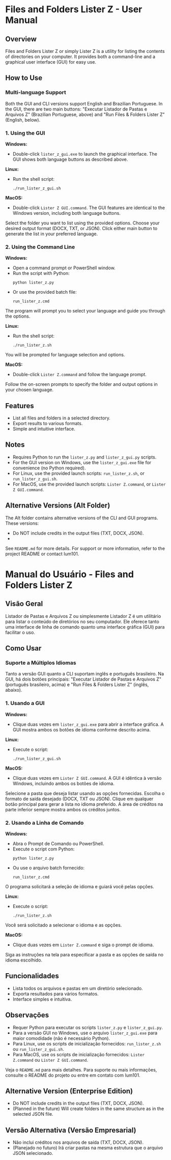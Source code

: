 # Files and Folders Lister Z - User Manual

## Overview
Files and Folders Lister Z or simply Lister Z is a utility for listing the contents of directories on your computer. It provides both a command-line and a graphical user interface (GUI) for easy use.

## How to Use

### Multi-language Support
Both the GUI and CLI versions support English and Brazilian Portuguese. In the GUI, there are two main buttons: "Executar Listador de Pastas e Arquivos Z" (Brazilian Portuguese, above) and "Run Files & Folders Lister Z" (English, below).

### 1. Using the GUI
**Windows:**
- Double-click `lister_z_gui.exe` to launch the graphical interface. The GUI shows both language buttons as described above.

**Linux:**
- Run the shell script:
  ```
  ./run_lister_z_gui.sh
  ```
**MacOS:**
- Double-click `Lister Z GUI.command`. The GUI features are identical to the Windows version, including both language buttons.

Select the folder you want to list using the provided options.
Choose your desired output format (DOCX, TXT, or JSON).
Click either main button to generate the list in your preferred language.

### 2. Using the Command Line
**Windows:**
- Open a command prompt or PowerShell window.
- Run the script with Python:
  ```
  python lister_z.py
  ```
- Or use the provided batch file:
  ```
  run_lister_z.cmd
  ```
The program will prompt you to select your language and guide you through the options.

**Linux:**
- Run the shell script:
  ```
  ./run_lister_z.sh
  ```
You will be prompted for language selection and options.

**MacOS:**
- Double-click `Lister Z.command` and follow the language prompt.

Follow the on-screen prompts to specify the folder and output options in your chosen language.

## Features
- List all files and folders in a selected directory.
- Export results to various formats.
- Simple and intuitive interface.

## Notes
- Requires Python to run the `lister_z.py` and `lister_z_gui.py` scripts.
- For the GUI version on Windows, use the `lister_z_gui.exe` file for convenience (no Python required).
- For Linux, use the provided launch scripts: `run_lister_z.sh`, or `run_lister_z_gui.sh`.
- For MacOS, use the provided launch scripts:  `Lister Z.command`, or `Lister Z GUI.command`.

## Alternative Versions (Alt Folder)

The Alt folder contains alternative versions of the CLI and GUI programs. These versions:
- Do NOT include credits in the output files (TXT, DOCX, JSON).
- 

See `README.md` for more details.
For support or more information, refer to the project README or contact Ium101.

# Manual do Usuário - Files and Folders Lister Z

## Visão Geral
Listador de Pastas e Arquivos Z ou simplesmente Listador Z é um utilitário para listar o conteúdo de diretórios no seu computador. Ele oferece tanto uma interface de linha de comando quanto uma interface gráfica (GUI) para facilitar o uso.

## Como Usar

### Suporte a Múltiplos Idiomas
Tanto a versão GUI quanto a CLI suportam inglês e português brasileiro. Na GUI, há dois botões principais: "Executar Listador de Pastas e Arquivos Z" (português brasileiro, acima) e "Run Files & Folders Lister Z" (inglês, abaixo).

### 1. Usando a GUI
**Windows:**
- Clique duas vezes em `lister_z_gui.exe` para abrir a interface gráfica. A GUI mostra ambos os botões de idioma conforme descrito acima.

**Linux:**
- Execute o script:
  ```
  ./run_lister_z_gui.sh
  ```
**MacOS:**
- Clique duas vezes em `Lister Z GUI.command`. A GUI é idêntica à versão Windows, incluindo ambos os botões de idioma.

Selecione a pasta que deseja listar usando as opções fornecidas.
Escolha o formato de saída desejado (DOCX, TXT ou JSON).
Clique em qualquer botão principal para gerar a lista no idioma preferido.
A área de créditos na parte inferior sempre mostra ambos os créditos juntos.

### 2. Usando a Linha de Comando
**Windows:**
- Abra o Prompt de Comando ou PowerShell.
- Execute o script com Python:
  ```
  python lister_z.py
  ```
- Ou use o arquivo batch fornecido:
  ```
  run_lister_z.cmd
  ```
O programa solicitará a seleção de idioma e guiará você pelas opções.

**Linux:**
- Execute o script:
  ```
  ./run_lister_z.sh
  ```
Você será solicitado a selecionar o idioma e as opções.

**MacOS:**
- Clique duas vezes em `Lister Z.command` e siga o prompt de idioma.

Siga as instruções na tela para especificar a pasta e as opções de saída no idioma escolhido.

## Funcionalidades
- Lista todos os arquivos e pastas em um diretório selecionado.
- Exporta resultados para vários formatos.
- Interface simples e intuitiva.

## Observações
- Requer Python para executar os scripts `lister_z.py` e `lister_z_gui.py`.
- Para a versão GUI no Windows, use o arquivo `lister_z_gui.exe` para maior comodidade (não é necessário Python).
- Para Linux, use os scripts de inicialização fornecidos: `run_lister_z.sh` ou `run_lister_z_gui.sh`.
- Para MacOS, use os scripts de inicialização fornecidos: `Lister Z.command` ou `Lister Z GUI.command`.

Veja o `README.md` para mais detalhes.
Para suporte ou mais informações, consulte o README do projeto ou entre em contato com Ium101.

## Alternative Version (Enterprise Edition)

- Do NOT include credits in the output files (TXT, DOCX, JSON).
- (Planned in the future) Will create folders in the same structure as in the selected JSON file.

## Versão Alternativa (Versão Empresarial)

- Não inclui créditos nos arquivos de saída (TXT, DOCX, JSON).
- (Planejado no futuro) Irá criar pastas na mesma estrutura que o arquivo JSON selecionado.